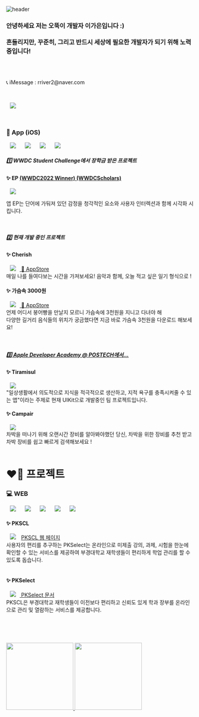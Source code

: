 ![header](https://capsule-render.vercel.app/api?type=waving&color=gradient&height=300&section=header&text=Hi%20!%20I%20am%20Gaeun%20Lee%20:\)%20&fontSize=70)
</br>
<h3>
안녕하세요 저는 오뚝이 개발자 이가은입니다 :)</br></br>
흔들리지만, 꾸준히, 그리고 반드시 세상에 필요한 개발자가 되기 위해 노력 중입니다!
</h3>
</br>
</br>

<p align="left">📞 iMessage : rriver2@naver.com </p></br>
<p align="left"><a href="https://rriver2.tistory.com/"><img src="http://img.shields.io/badge/💻 Blog-655ced?style=for-the-badge&color=5FC397" style="height : auto; margin-left : 10px; margin-right : 10px;"/></a></p>



 
</br>
<h3>📱 App (iOS) </h3>
<p align="left">
<img src="https://img.shields.io/badge/Swift-D22128?style=for-the-badge&logo=Swift&logoColor=white" style="height : auto; margin-left : 10px; margin-right : 10px;"/>
<img src="https://img.shields.io/badge/Xcode-FF9900?style=for-the-badge&logo=Xcode&logoColor=white" style="height : auto; margin-left : 10px; margin-right : 10px;"/>
<img src="https://img.shields.io/badge/SwiftUI-D22128?style=for-the-badge&logo=SwiftUI&logoColor=white" style="height : auto; margin-left : 10px; margin-right : 10px;"/>
 <img src="https://img.shields.io/badge/UIKit-FF9900?style=for-the-badge&logo=logoColor=white" style="height : auto; margin-left : 10px; margin-right : 10px;"/>
</p>

   <h5> 1️⃣ WWDC Student Challenge에서 장학금 받은 프로젝트 </h5>
  <h4>✨ EP 
  <a href="https://github.com/wwdc-kr/Submissions">(WWDC2022 Winner) 
    <a href="https://www.wwdcscholars.com/">(WWDCScholars)
    </h4> 
<a href="https://github.com/rriver2/WWDC--Ep-"><img src="http://img.shields.io/badge/Ep_github-655ced?style=social&logo=github&color=informational" style="height : auto; margin-left : 10px; margin-right : 10px;"/>
</a>
 </br>

앱 EP는 단어에 가둬져 있던 감정을 청각적인 요소와 사용자 인터렉션과 함께 시각화 시킵니다.
  </br>
  
  </br> <h5>2️⃣ 현재 개발 중인 프로젝트</h5>
  <h4>✨ Cherish</h4> 
<a href="https://github.com/rriver2/cherish"><img src="http://img.shields.io/badge/Cherish_github-655ced?style=social&logo=github&color=informational" style="height : auto; margin-left : 10px; margin-right : 10px;"/>
</a>
 <a href="https://apps.apple.com/us/app/cherish/id1639908764"> 🍎 AppStore</a></br>
매일 나를 들여다보는 시간을 가져보세요! 음악과 함께, 오늘 적고 싶은 일기 형식으로 !
</br>

  <h4>✨ 가슴속 3000원</h4> 
<a href="https://intro.threedollars.co.kr/"><img src="http://img.shields.io/badge/가슴속 3000원_github-655ced?style=social&logo=github&color=informational" style="height : auto; margin-left : 10px; margin-right : 10px;"/>
</a>
 <a href="https://apps.apple.com/kr/app/%EA%B0%80%EC%8A%B4%EC%86%8D3%EC%B2%9C%EC%9B%90-%EB%82%98%EC%99%80-%EA%B0%80%EA%B9%8C%EC%9A%B4-%EB%B6%95%EC%96%B4%EB%B9%B5/id1496099467"> 🍎 AppStore</a></br>
언제 어디서 붕어빵을 만날지 모르니 가슴속에 3천원을 지니고 다녀야 해</br>
다양한 길거리 음식들의 위치가 궁금했다면 지금 바로 가슴속 3천원을 다운로드 해보세요!
</br>
</br>

</br>
<h5><a href="https://github.com/DeveloperAcademy-POSTECH">3️⃣ Apple Developer Academy @ POSTECH에서...</a></h5>
 <h4>✨ Tiramisul</h4> 
 <a href="https://github.com/DeveloperAcademy-POSTECH/MacC_Team_Beartear"><img src="http://img.shields.io/badge/Tiramisul_github-655ced?style=social&logo=github&color=informational" style="height : auto; margin-left : 10px; margin-right : 10px;"/>
</a>
 </br>
"일상생활에서 의도적으로 지식을 적극적으로 생산하고, 지적 욕구를 충족시켜줄 수 있는 앱"이라는 주제로 현재 UIKit으로 개발중인 팀 프로젝트입니다. 

 <h4>✨ Campair</h4> 
<a href="https://github.com/DeveloperAcademy-POSTECH/MC2-Team2-GreedySquirrel"><img src="http://img.shields.io/badge/Campair_github-655ced?style=social&logo=github&color=informational" style="height : auto; margin-left : 10px; margin-right : 10px;"/>
</a>
 </br>
차박을 떠나기 위해 오랜시간 장비를 알아봐야했던 당신, 차박을 위한 장비를 추천 받고 차박 장비를 쉽고 빠르게 검색해보세요 !
 </br>

</br>
<h1>❤️‍🔥 프로젝트</h1>
<h3>💻 WEB</h3> 

<p align="left">
 <img src="https://img.shields.io/badge/JavaScript-3776AB?style=for-the-badge&logo=JavaScript&logoColor=white" style="height : auto; margin-left : 10px; margin-right : 10px;"/>
<img src="https://img.shields.io/badge/HTML-000000?style=for-the-badge&logo=Htmp&logoColor=white" style="height : auto; margin-left : 10px; margin-right : 10px;"/>
<img src="https://img.shields.io/badge/CSS-00000F?style=for-the-badge&logo=Css&logoColor=white" style="height : auto; margin-left : 10px; margin-right : 10px;"/>
<img src="https://img.shields.io/badge/React-003545?style=for-the-badge&logo=React&logoColor=white" style="height : auto; margin-left : 10px; margin-right : 10px;"/>
  <img src="https://img.shields.io/badge/VSCode-003545?style=for-the-badge&logo=VSCode&logoColor=white" style="height : auto; margin-left : 10px; margin-right : 10px;"/>
 </p>
<h4>✨ PKSCL</h4> 
  <a href="https://github.com/rriver2/PKSCL">
<img src="http://img.shields.io/badge/PKSCL_github-655ced?style=social&logo=github&color=informational" style="height : auto; margin-left : 10px; margin-right : 10px;"/></a>
 <a href="https://pkscl.kro.kr/">PKSCL 웹 페이지 
</a>
 </br>
사용자의 편리를 추구하는 PKSelect는 온라인으로 미제출 강의, 과제, 시험을 한눈에 확인할 수 있는 서비스를 제공하여 부경대학교 재학생들이 편리하게 학업 관리를 할 수 있도록 돕습니다.</br>

</br>
<h4>✨ PKSelect</h4> 
<a href="https://github.com/rriver2/pk_selecter_pj_front"><img src="http://img.shields.io/badge/PKSelect_github-655ced?style=social&logo=github&color=informational" style="height : auto; margin-left : 10px; margin-right : 10px;"/>
</a>
 <a href="https://doongu.gitbook.io/pk_select/">PKSelect 문서</a>
</br>
PKSCL은 부경대학교 재학생들이 이전보다 편리하고 신뢰도 있게 학과 장부를 온라인으로 관리 및 열람하는 서비스를 제공합니다.

</br>
</br>

<br></br>



<p>
    <a href="https://github.com/anuraghazra/github-readme-stats">
    <img height="180px" src="https://github-readme-stats.vercel.app/api?username=rriver2&show_icons=true&theme=vue&bg_color=FFFFFF,FFFFFF,FFFFFF,FFFFFF,FFFFFF,FFFFFF,ccf7c9,ccf7c9,ccf7c9,ccf7c9&icon_color=FFFFFF&border_color=39de94" />
</a>
    <a href="https://github.com/anuraghazra/convoychat">
  <img  height="180px" src="https://github-readme-stats.vercel.app/api/top-langs/?username=rriver2&layout=compact&title_color=4ABB88&border_color=39de94" />
     <!-- 
        <a href="https://github.com/anuraghazra/convoychat">
    </a>
<img src="http://mazandi.herokuapp.com/api?handle=rriver22&theme=warm"/>
      </p>
 -->



